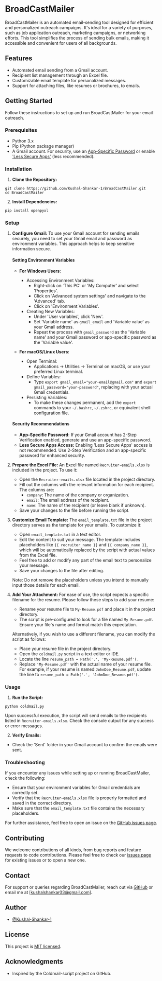 # BroadCastMailer

BroadCastMailer is an automated email-sending tool designed for efficient and personalized outreach campaigns. It's ideal for a variety of purposes, such as job application outreach, marketing campaigns, or networking efforts. This tool simplifies the process of sending bulk emails, making it accessible and convenient for users of all backgrounds.

## Features

- Automated email sending from a Gmail account.
- Recipient list management through an Excel file.
- Customizable email template for personalized messages.
- Support for attaching files, like resumes or brochures, to emails.

## Getting Started

Follow these instructions to set up and run BroadCastMailer for your email outreach.

### Prerequisites

- Python 3.x
- Pip (Python package manager)
- A Gmail account. For security, use an [App-Specific Password](https://support.google.com/accounts/answer/185833) or enable ['Less Secure Apps'](https://support.google.com/accounts/answer/6010255) (less recommended).

### Installation

1. **Clone the Repository:**
```
git clone https://github.com/Kushal-Shankar-1/BroadCastMailer.git
cd BroadCastMailer
```

2. **Install Dependencies:**
```
pip install openpyxl
```

### Setup

1. **Configure Gmail:**
   To use your Gmail account for sending emails securely, you need to set your Gmail email and password as environment variables. This approach helps to keep sensitive information secure.

   #### Setting Environment Variables

   - **For Windows Users:**
     - Accessing Environment Variables:
       - Right-click on 'This PC' or 'My Computer' and select 'Properties'.
       - Click on 'Advanced system settings' and navigate to the 'Advanced' tab.
       - Click on 'Environment Variables'.
     - Creating New Variables:
       - Under 'User variables', click 'New'.
       - Set 'Variable name' as `gmail_email` and 'Variable value' as your Gmail address.
       - Repeat the process with `gmail_password` as the 'Variable name' and your Gmail password or app-specific password as the 'Variable value'.

   - **For macOS/Linux Users:**
     - Open Terminal:
       - Applications -> Utilities -> Terminal on macOS, or use your preferred Linux terminal.
     - Define Variables:
       - Type `export gmail_email="your-email@gmail.com"` and `export gmail_password="your-password"`, replacing with your actual Gmail credentials.
     - Persisting Variables:
       - To make these changes permanent, add the `export` commands to your `~/.bashrc`, `~/.zshrc`, or equivalent shell configuration file.

   #### Security Recommendations

   - **App-Specific Password:** If your Gmail account has 2-Step Verification enabled, generate and use an app-specific password.
   - **Less Secure Apps Access:** Enabling 'Less Secure Apps' access is not recommended. Use 2-Step Verification and an app-specific password for enhanced security.

2. **Prepare the Excel File:**
   An Excel file named `Recruiter-emails.xlsx` is included in the project. To use it:
   
   - Open the `Recruiter-emails.xlsx` file located in the project directory.
   - Fill out the columns with the relevant information for each recipient. The columns are:
     - `company`: The name of the company or organization.
     - `email`: The email address of the recipient.
     - `name`: The name of the recipient (or leave blank if unknown).
   - Save your changes to the file before running the script.

3. **Customize Email Template:**
   The `email_template.txt` file in the project directory serves as the template for your emails. To customize it:

   - Open `email_template.txt` in a text editor.
   - Edit the content to suit your message. The template includes placeholders like `{{ recruiter_name }}` and `{{ company_name }}`, which will be automatically replaced by the script with actual values from the Excel file.
   - Feel free to add or modify any part of the email text to personalize your message.
   - Save your changes to the file after editing.
   
   Note: Do not remove the placeholders unless you intend to manually input those details for each email.

4. **Add Your Attachment:**
   For ease of use, the script expects a specific filename for the resume. Please follow these steps to add your resume:

   - Rename your resume file to `My-Resume.pdf` and place it in the project directory.
   - The script is pre-configured to look for a file named `My-Resume.pdf`. Ensure your file's name and format match this expectation.
   
   Alternatively, if you wish to use a different filename, you can modify the script as follows:

   - Place your resume file in the project directory.
   - Open the `coldmail.py` script in a text editor or IDE.
   - Locate the line `resume_path = Path('.', 'My-Resume.pdf')`.
   - Replace `'My-Resume.pdf'` with the actual name of your resume file. For example, if your resume is named `JohnDoe_Resume.pdf`, update the line to `resume_path = Path('.', 'JohnDoe_Resume.pdf')`.


### Usage

1. **Run the Script:**
```
python coldmail.py
```
Upon successful execution, the script will send emails to the recipients listed in `Recruiter-emails.xlsx`. Check the console output for any success or error messages.

2. **Verify Emails:**
- Check the 'Sent' folder in your Gmail account to confirm the emails were sent.

### Troubleshooting

If you encounter any issues while setting up or running BroadCastMailer, check the following:

- Ensure that your environment variables for Gmail credentials are correctly set.
- Verify that the `Recruiter-emails.xlsx` file is properly formatted and saved in the correct directory.
- Make sure that the `email_template.txt` file contains the necessary placeholders.

For further assistance, feel free to open an issue on the [GitHub issues page](https://github.com/Kushal-Shankar-1/BroadCastMailer/issues).

## Contributing

We welcome contributions of all kinds, from bug reports and feature requests to code contributions. Please feel free to check our [issues page](https://github.com/Kushal-Shankar-1/BroadCastMailer/issues) for existing issues or to open a new one.

## Contact

For support or queries regarding BroadCastMailer, reach out via [GitHub](https://github.com/Kushal-Shankar-1) or email me at [kushalshankar03@gmail.com].
## Author

- [@Kushal-Shankar-1](https://github.com/Kushal-Shankar-1)

## License

This project is [MIT licensed](LICENSE).

## Acknowledgments

- Inspired by the Coldmail-script project on GitHub.
